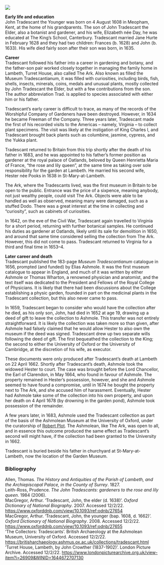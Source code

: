 <a href="https://www.kent-maps.online"><img src="https://kent-map.github.io/mdpress/juncture/ve-button.png"></a>

<param ve-config title="John Tradescant the Younger (1608 – 1662)" author="Dominique Gracia and Hannah" layout="vtl" banner="https://raw.githubusercontent.com/kent-map/images/main/banners/17c.jpg">

<param ve-entity eid="Q3133261" aliases="Meopham">
<param ve-entity eid="Q1701960" aliases="John Tradescant the Younger">
<param ve-entity eid="Q1375506" aliases="John Tradescant the Elder">
<param ve-entity eid="Q34433" aliases="University of Oxford">
<param ve-entity eid="Q636400" aliases="Ashmolean Museum">
<param ve-entity eid="Q29303" aliases="Canterbury">
<param ve-entity eid="Q3360332" aliases="King’s School">
<param ve-entity eid="Q35794" aliases="University of Cambridge">
<param ve-entity eid="Q16003969" aliases="Royal College of Physicians">
<param ve-entity eid="Q81506" aliases="King Charles I">
<param ve-entity eid="Q80330" aliases="Civil War">
<param ve-entity eid="Q15221398" aliases="Garden Museum">
<param ve-entity eid="Q17552830" aliases="St-Mary-at-Lambeth">
<param ve-entity eid="Q17015812" aliases="Worshipful Company of Gardeners">
<param ve-entity eid="Q1370" aliases="Virginia">
<param ve-entity eid="Q848615" aliases="Henrietta Maria of France">
<param ve-entity eid="Q2008622" aliases="Oatlands">
<param ve-entity eid="Q2499418" aliases="Thomas Wharton">
<param ve-entity eid="Q471406" aliases="Ashmole">
<param ve-entity eid="Q217217" aliases="Lord Chancellor">
<param ve-entity eid="Q335173" aliases="Earl of Clarendon">

**Early life and education**   
John Tradescant the Younger was born on 4 August 1608 in Meopham, Kent, at the home of his grandparents. The son of John Tradescant the Elder, also a botanist and gardener, and his wife, Elizabeth née Day, he was educated at The King’s School, Canterbury. Tradescant married Jane Hurte in February 1628 and they had two children: Frances (b. 1628) and John (b. 1633). His wife died fairly soon after their son was born, in 1635.
<param ve-image url="https://upload.wikimedia.org/wikipedia/commons/4/46/John_Tradescant_the_Younger.jpg?20071209122527" label="John Tradescant the Younger, unknown artist, painted 1652" attribution="Public domain, via Wikimedia Commons">
<param ve-image url="https://upload.wikimedia.org/wikipedia/commons/5/57/John_Tradescant_the_elder.jpg?20190619065813" label="John Tradescant the Elder, attributed to Cornelis de Neve, 1638-1665" attribution="Public domain, via Wikimedia Commons">
<param ve-map center="Q3133261" zoom="10">

**Career**   
Tradescant followed his father into a career in gardening and botany, and the father-son pair worked closely together in managing the family home in Lambeth, Turret House, also called The Ark. Also known as filled the Museum Tradescantianum, it was filled with curiosities, including birds, fish, shells, insects, minerals, coins, medals and unusual plants, mostly collected by John Tradescant the Elder, but with a few contributions from the son. The author abbreviation Trad. is applied to species associated with either him or his father.
<param ve-image url="https://upload.wikimedia.org/wikipedia/commons/thumb/4/40/Tradescant%27s_Ark.jpg/1600px-Tradescant%27s_Ark.jpg?20140331201243" label="The Ark, Lambeth, depicted in Thomas Allen’s The History and Antiquities of the Parish of Lambeth, and the Archiepiscopal Palace, in the County of Surrey (1827)" attribution="Public domain, via Wikimedia Commons">
<param ve-map center="51.47855067478189, -0.12226579754576553" zoom="10">

Tradescant’s early career is difficult to trace, as many of the records of the Worshipful Company of Gardeners have been destroyed. However, in 1634 he became Freeman of the Company. Three years later, Tradescant made the first of his recorded visits to the Americas – namely, Virginia – to collect plant specimens. The visit was likely at the instigation of King Charles I, and Tradescant brought back plants such as columbine, jasmine, cypress, and the Yukka plant.
<param ve-map center="Q1370" zoom="4">

Tradescant returned to Britain from this trip shortly after the death of his father in 1683, and he was appointed to his father’s former position as gardener at the royal palace of Oatlands, beloved by Queen Henrietta Maria of France, “the rose and lily queen”, at the same time as taking over sole responsibility for the garden at Lambeth. He married his second wife, Hester née Pooks in 1638 in St-Mary-at-Lambeth.
<param ve-image url="https://upload.wikimedia.org/wikipedia/commons/7/74/Palace_-_Oatlands.jpg?20070528194556" label="Oatlands Palace, c. 17th century" attribution="Public domain, via Wikimedia Commons">
<param ve-image url="https://upload.wikimedia.org/wikipedia/commons/thumb/d/d0/HenriettaMariaofFrance03.jpg/944px-HenriettaMariaofFrance03.jpg?20190914200701" label="Henrietta Maria of France, 1632, by Anthony van Dyck" attribution="Public domain, via Wikimedia Commons">
<param ve-map center="Q2008622" zoom="10">

The Ark, where the Tradescants lived, was the first museum in Britain to be open to the public. Entrance was the price of a sixpence, meaning anybody, not just wealthy people, could visit The Ark. Objects were able to be handled as well as observed, meaning many were damaged, such as a stuffed Dodo. There was a great interest at the time in collecting and “curiosity”, such as cabinets of curiosities.
<param ve-image url="https://upload.wikimedia.org/wikipedia/commons/f/fd/3_Dodos.jpg?20181124193128" label="Three Dodos, from Richard Owen’s - Memoir of the Dodo - (1866)" attribution="Public domain, via Wikimedia Commons">

In 1642, on the eve of the Civil War, Tradescant again travelled to Virginia for a short period, returning with further botanical samples. He continued his duties as gardener at Oatlands, likely until its sale for demolition in 1650, and around that same time considered selling the collection from The Ark. However, this did not come to pass. Tradescant returned to Virginia for a third and final time in 1653–4.
<param ve-map center="Q1370" zoom="4">

**Later career and death**
<br>
Tradescant published the 183-page _Museum Tradescantianum_ catalogue in 1656, prompted (and funded) by Elias Ashmole. It was the first museum catalogue to appear in England, and much of it was written by either Ashmole or Thomas Wharton, a renowned physician and anatomist, and the text itself was dedicated to the President and Fellows of the Royal College of Physicians. It is likely that there had been discussions about the College establishing a physic garden, founded in part on the medicinal plants in the Tradescant collection, but this also never came to pass.
<param ve-image url="https://thegardenstrustblog.files.wordpress.com/2020/04/screenshot-92.png" label="The title page of the - Museum Tradescantianum - catalogue, featuring John Tradescant the Elder" attribution="Public domain, via The Garden’s Trust">

In 1659, Tradescant began to consider who would have the collection after he died, as his only son, John, had died in 1652 at age 19, drawing up a deed of gift to leave the collection to Ashmole. This transfer was not entirely straightforward. It is likely the collection was taken more so than given, after Ashmole had falsely claimed that he would allow Hester to also own the museum if the deed was signed. Tradescant drew up two separate wills following the deed of gift. The first bequeathed the collection to the King; the second to either the University of Oxford or the University of Cambridge, at the discretion of his wife, as executor.
<param ve-image url="https://upload.wikimedia.org/wikipedia/commons/thumb/4/44/Elias_Ashmole_by_John_Riley.jpg/968px-Elias_Ashmole_by_John_Riley.jpg?20101017112849" label="Elias Ashmole, c.1687-c.1689, after John Riley" attribution="Public domain, via Wikimedia Commons">

These documents were only produced after Tradescant’s death at Lambeth on 22 April 1662. Shortly after Tradescant’s death, Ashmole took the widowed Hester to court. The case was brought before the Lord Chancellor, the Earl of Clarendon, in May 1664, who found in favour of Ashmole. The property remained in Hester’s possession, however, and she and Ashmole seemed to have found a compromise, until in 1674 he bought the property next to The Ark, and she accused him of harassment. Eventually, Hester had Ashmole take some of the collection into his own property, and upon her death on 4 April 1678 (by drowning in the garden pond), Ashmole took possession of the remainder.
<param ve-image url="https://upload.wikimedia.org/wikipedia/commons/thumb/9/9f/Edward_Hyde%2C_1st_Earl_of_Clarendon_by_Adriaen_Hanneman.jpg/612px-Edward_Hyde%2C_1st_Earl_of_Clarendon_by_Adriaen_Hanneman.jpg?20091204062317" label="Edward Hyde, 1st Earl of Clarendon, c.1671, by Adriaen Hanneman" attribution="Public domain, via Wikimedia Commons">

A few years later, in 1683, Ashmole used the Tradescant collection as part of the basis of the Ashmolean Museum at the University of Oxford, under the curatorship of [Robert Plot](/17c/17c-robert-plot). The Ashmolean, like The Ark, was open to all, and in essence this outcome produced the same effect as Tradescant’s second will might have, if the collection had been granted to the University in 1662.
<param ve-image url="https://upload.wikimedia.org/wikipedia/commons/6/6d/Ashmolean_Museum_in_July_2014.jpg" label="Ashmolean Museum, 2014" attribution="Lewis Clarke via Wikimedia Commons, CC BY-SA 2.0">

Tradescant is buried beside his father in churchyard at St-Mary-at-Lambeth, now the location of the Garden Museum.
<param ve-image url="https://upload.wikimedia.org/wikipedia/commons/thumb/5/57/London_garden_museum_-20_garden_and_church.JPG/1496px-London_garden_museum_-20_garden_and_church.JPG?20120416072103" label="Knot Garden and St Mary's Church Lambeth" attribution="Rosakoalaglitzereinhorn via Wikimedia Commons, CC BY-SA 3.0">

### Bibliography

Allen, Thomas. _The History and Antiquities of the Parish of Lambeth, and the Archiepiscopal Palace, in the County of Surrey_. 1827.   
Leith-Ross, Prudence. _The John Tradescants: gardeners to the rose and lily queen_. 1984 (2006).   
MacGregor, Arthur. ‘Tradescant, John, the elder (d. 1638)’. _Oxford Dictionary of National Biography_. 2007. Accessed 12/2/22. https://www.oxforddnb.com/view/10.1093/ref:odnb/27654   
MacGregor, Arthur. ‘Tradescant, John, the younger (bap. 1608, d. 1662)’. _Oxford Dictionary of National Biography_. 2008. Accessed 12/2/22. https://www.oxforddnb.com/view/10.1093/ref:odnb/27655   
‘The Collectors: Tradescants’. British Archaeology at the Ashmolean Museum, University of Oxford. Accessed 12/2/22. https://britisharchaeology.ashmus.ox.ac.uk/collections/tradescant.html   
‘Turret House, Lambeth, by John Crowther (1837-1902)’. London Picture Archive. Accessed 12/2/22. https://www.londonpicturearchive.org.uk/view-item?i=26909&WINID=1644672707130   
